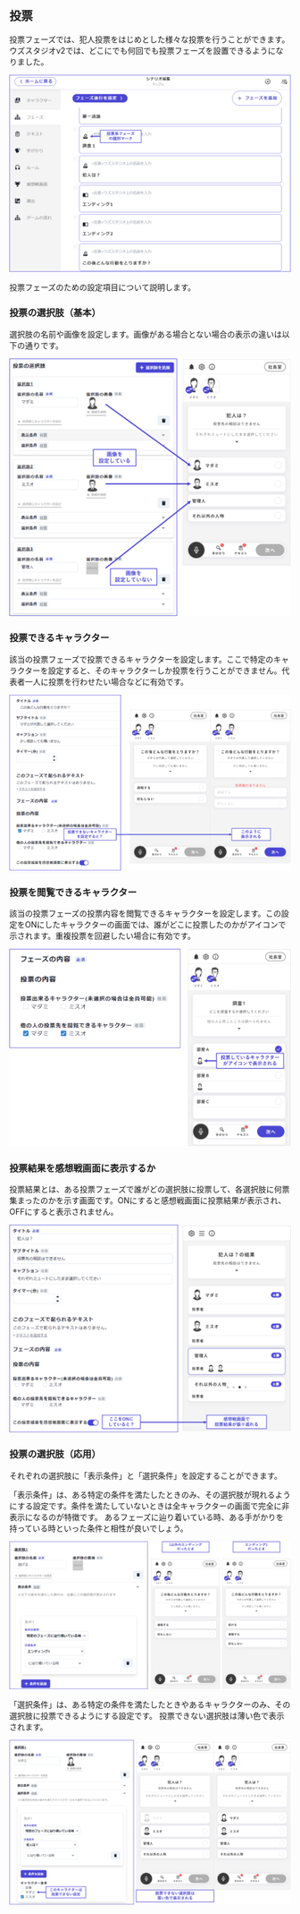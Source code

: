 ## 投票

投票フェーズでは、犯人投票をはじめとした様々な投票を行うことができます。
ウズスタジオv2では、どこにでも何回でも投票フェーズを設置できるようになりました。

![](../../images/select.png)


投票フェーズのための設定項目について説明します。

### 投票の選択肢（基本）

選択肢の名前や画像を設定します。画像がある場合とない場合の表示の違いは以下の通りです。

![](../../images/select1.png)

### 投票できるキャラクター

該当の投票フェーズで投票できるキャラクターを設定します。ここで特定のキャラクターを設定すると、そのキャラクターしか投票を行うことができません。代表者一人に投票を行わせたい場合などに有効です。

![](../../images/select2.png)

### 投票を閲覧できるキャラクター

該当の投票フェーズの投票内容を閲覧できるキャラクターを設定します。この設定をONにしたキャラクターの画面では、誰がどこに投票したのかがアイコンで示されます。重複投票を回避したい場合に有効です。

![](../../images/select4.png)

### 投票結果を感想戦画面に表示するか

投票結果とは、ある投票フェーズで誰がどの選択肢に投票して、各選択肢に何票集まったのかを示す画面です。ONにすると感想戦画面に投票結果が表示され、OFFにすると表示されません。

![](../../images/select3.png)

### 投票の選択肢（応用）

それぞれの選択肢に「表示条件」と「選択条件」を設定することができます。

「表示条件」は、ある特定の条件を満たしたときのみ、その選択肢が現れるようにする設定です。条件を満たしていないときは全キャラクターの画面で完全に非表示になるのが特徴です。
あるフェーズに辿り着いている時、ある手がかりを持っている時といった条件と相性が良いでしょう。

![](../../images/select5.png)

「選択条件」は、ある特定の条件を満たしたときやあるキャラクターのみ、その選択肢に投票できるようにする設定です。
投票できない選択肢は薄い色で表示されます。

![](../../images/select6.png)